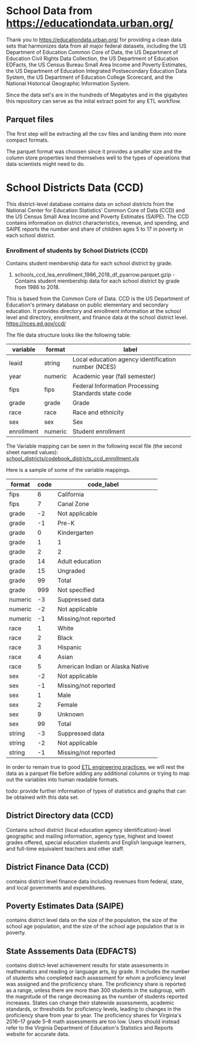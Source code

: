 # School Data from https://educationdata.urban.org/

Thank you to https://educationdata.urban.org/ for providing a clean data sets that  harmonizes data from all major federal datasets, including the US Department of Education Common Core of Data, the US Department of Education Civil Rights Data Collection, the US Department of Education EDFacts, the US Census Bureau Small Area Income and Poverty Estimates, the US Department of Education Integrated Postsecondary Education Data System, the US Department of Education College Scorecard, and the National Historical Geographic Information System.

Since the data set's are in the hundreds of Megabytes and in the gigabytes this repository can serve as the inital extract point for any ETL workflow. 

## Parquet files

The first step will be extracting all the csv files and landing them into more compact formats. 

The parquet format was choosen since it provides a smaller size and the column store properties lend themselves well to the types of operations that data scientists might need to do. 

# School Districts Data (CCD)

This district-level database contains data on school districts from the National Center for Education Statistics’ Common Core of Data (CCD) and the US Census Small Area Income and Poverty Estimates (SAIPE). The CCD contains information on district characteristics, revenue, and spending, and SAIPE reports the number and share of children ages 5 to 17 in poverty in each school district.

### Enrollment of students by School Districts  (CCD)
Contains student membership data for each school district by grade.

1. schools_ccd_lea_enrollment_1986_2018_df_pyarrow.parquet.gzip  - Contains student membership data for each school district by grade from 1986 to 2018. 

This is based from the Common Core of Data. CCD is the US Department of Education's primary database on public elementary and secondary education. It provides directory and enrollment information at the school level and directory, enrollment, and finance data at the school district level. https://nces.ed.gov/ccd/

The file data structure looks like the following table:

| variable   | format  | label                                               |
|------------|---------|-----------------------------------------------------|
| leaid      | string  | Local education agency identification number (NCES) |
| year       | numeric | Academic year (fall semester)                       |
| fips       | fips    | Federal Information Processing Standards state code |
| grade      | grade   | Grade                                               |
| race       | race    | Race and ethnicity                                  |
| sex        | sex     | Sex                                                 |
| enrollment | numeric | Student enrollment                                  |

The Variable mapping can be seen in the following excel file (the second sheet named values): [school_districts/codebook_districts_ccd_enrollment.xls](school_districts/codebook_districts_ccd_enrollment.xls)

Here is a sample of some of the variable mappings. 

| format  | code | code_label                       |   |
|---------|------|----------------------------------|---|
| fips    | 6    | California                       |   |
| fips    | 7    | Canal Zone                       |   |
| grade   | -2   | Not applicable                   |   |
| grade   | -1   | Pre-K                            |   |
| grade   | 0    | Kindergarten                     |   |
| grade   | 1    | 1                                |   |
| grade   | 2    | 2                                |   |
| grade   | 14   | Adult education                  |   |
| grade   | 15   | Ungraded                         |   |
| grade   | 99   | Total                            |   |
| grade   | 999  | Not specified                    |   |
| numeric | -3   | Suppressed data                  |   |
| numeric | -2   | Not applicable                   |   |
| numeric | -1   | Missing/not reported             |   |
| race    | 1    | White                            |   |
| race    | 2    | Black                            |   |
| race    | 3    | Hispanic                         |   |
| race    | 4    | Asian                            |   |
| race    | 5    | American Indian or Alaska Native |   |
| sex     | -2   | Not applicable                   |   |
| sex     | -1   | Missing/not reported             |   |
| sex     | 1    | Male                             |   |
| sex     | 2    | Female                           |   |
| sex     | 9    | Unknown                          |   |
| sex     | 99   | Total                            |   |
| string  | -3   | Suppressed data                  |   |
| string  | -2   | Not applicable                   |   |
| string  | -1   | Missing/not reported             |   |

In order to remain true to good [ETL engineering practices](https://gtoonstra.github.io/etl-with-airflow/principles.html), we will rest the data as a parquet file before adding any additional columns or trying to map out the variables into human readable formats. 

todo: provide further information of types of statistics and graphs that can be obtained with this data set. 


## District Directory data (CCD)

Contains school district (local education agency identification)-level geographic and mailing information, agency type, highest and lowest grades offered, special education students and English language learners, and full-time equivalent teachers and other staff.

## District Finance Data (CCD)
contains district level finance data including revenues from federal, state, and local governments and expenditures.


## Poverty Estimates Data (SAIPE)
contains district level data on the size of the population, the size of the school age population, and the size of the school age population that is in poverty.

## State Asssements Data (EDFACTS) 

contains district-level achievement results for state assessments in mathematics and reading or language arts, by grade. It includes the number of students who completed each assessment for whom a proficiency level was assigned and the proficiency share. The proficiency share is reported as a range, unless there are more than 300 students in the subgroup, with the magnitude of the range decreasing as the number of students reported increases. States can change their statewide assessments, academic standards, or thresholds for proficiency levels, leading to changes in the proficiency share from year to year. The proficiency shares for Virginia's 2016–17 grade 5–8 math assessments are too low. Users should instead refer to the Virginia Department of Education's Statistics and Reports website for accurate data.